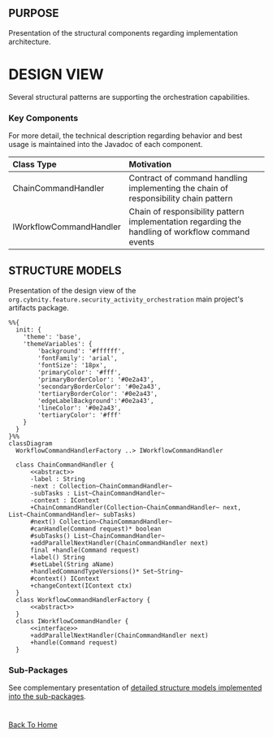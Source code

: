 ## PURPOSE
Presentation of the structural components regarding implementation architecture.

# DESIGN VIEW
Several structural patterns are supporting the orchestration capabilities.

### Key Components
For more detail, the technical description regarding behavior and best usage is maintained into the Javadoc of each component.

|Class Type|Motivation|
| :-- | :-- |
|ChainCommandHandler|Contract of command handling implementing the chain of responsibility chain pattern|
|IWorkflowCommandHandler|Chain of responsibility pattern implementation regarding the handling of workflow command events|

## STRUCTURE MODELS
Presentation of the design view of the `org.cybnity.feature.security_activity_orchestration` main project's artifacts package.

```mermaid
%%{
  init: {
    'theme': 'base',
    'themeVariables': {
        'background': '#ffffff',
        'fontFamily': 'arial',
        'fontSize': '18px',
        'primaryColor': '#fff',
        'primaryBorderColor': '#0e2a43',
        'secondaryBorderColor': '#0e2a43',
        'tertiaryBorderColor': '#0e2a43',
        'edgeLabelBackground':'#0e2a43',
        'lineColor': '#0e2a43',
        'tertiaryColor': '#fff'
    }
  }
}%%
classDiagram
  WorkflowCommandHandlerFactory ..> IWorkflowCommandHandler

  class ChainCommandHandler {
      <<abstract>>
      -label : String
      -next : Collection~ChainCommandHandler~
      -subTasks : List~ChainCommandHandler~
      -context : IContext
      +ChainCommandHandler(Collection~ChainCommandHandler~ next, List~ChainCommandHandler~ subTasks)
      #next() Collection~ChainCommandHandler~
      #canHandle(Command request)* boolean
      #subTasks() List~ChainCommandHandler~
      +addParallelNextHandler(ChainCommandHandler next)
      final +handle(Command request)
      +label() String
      #setLabel(String aName)
      +handledCommandTypeVersions()* Set~String~
      #context() IContext
      +changeContext(IContext ctx)
  }
  class WorkflowCommandHandlerFactory {
      <<abstract>>
  }
  class IWorkflowCommandHandler {
      <<interface>>
      +addParallelNextHandler(ChainCommandHandler next)
      +handle(Command request)
  }

```

### Sub-Packages
See complementary presentation of [detailed structure models implemented into the sub-packages](designview-packages.md).

#
[Back To Home](README.md)
